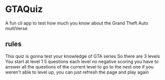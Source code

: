 # GTAQuiz
A fun cli app to test how much you know about the Grand Theft Auto multiVerse

## rules
This quiz is gonna test your knowledge of GTA series
So there are 3 levels
You start at level 1
5 questions each level
no negative scoring
you have to answer all the questions of the current level to go to the next one
if you weren't able to level up, you can just refresh the page and play again
